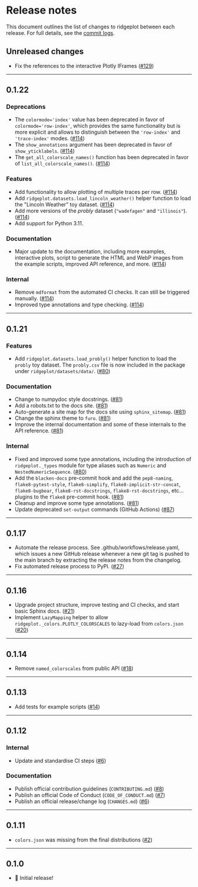 # Release notes

This document outlines the list of changes to ridgeplot between each release. For full details, see
the [commit logs](https://github.com/tpvasconcelos/ridgeplot/commits/).

Unreleased changes
------------------

- Fix the references to the interactive Plotly IFrames
  ([#129](https://github.com/tpvasconcelos/ridgeplot/pull/129))

---

0.1.22
------

### Deprecations

- The `colormode='index'` value has been deprecated in favor of `colormode='row-index'`, which
  provides the same functionality but  is more explicit and allows to distinguish between the
  `'row-index'` and `'trace-index'` modes.
  ([#114](https://github.com/tpvasconcelos/ridgeplot/pull/114))
- The `show_annotations` argument has been deprecated in favor of `show_yticklabels`.
  ([#114](https://github.com/tpvasconcelos/ridgeplot/pull/114))
- The `get_all_colorscale_names()` function has been deprecated in favor of
  `list_all_colorscale_names()`.
  ([#114](https://github.com/tpvasconcelos/ridgeplot/pull/114))

### Features

- Add functionality to allow plotting of multiple traces per row.
  ([#114](https://github.com/tpvasconcelos/ridgeplot/pull/114))
- Add `ridgeplot.datasets.load_lincoln_weather()` helper function to load the "Lincoln Weather"
  toy dataset. ([#114](https://github.com/tpvasconcelos/ridgeplot/pull/114))
- Add more versions of the _probly_ dataset (`"wadefagen"` and `"illinois"`).
  ([#114](https://github.com/tpvasconcelos/ridgeplot/pull/114))
- Add support for Python 3.11.

### Documentation

- Major update to the documentation, including more examples, interactive plots, script to
  generate the HTML and WebP images from the example scripts, improved API reference, and more.
  ([#114](https://github.com/tpvasconcelos/ridgeplot/pull/114))

### Internal

- Remove `mdformat` from the automated CI checks. It can still be triggered manually.
  ([#114](https://github.com/tpvasconcelos/ridgeplot/pull/114))
- Improved type annotations and type checking.
  ([#114](https://github.com/tpvasconcelos/ridgeplot/pull/114))

---

0.1.21
------

### Features

- Add `ridgeplot.datasets.load_probly()` helper function to load the `probly` toy dataset. The
  `probly.csv` file is now included in the package under `ridgeplot/datasets/data/`.
  ([#80](https://github.com/tpvasconcelos/ridgeplot/pull/80))

### Documentation

- Change to numpydoc style docstrings.
  ([#81](https://github.com/tpvasconcelos/ridgeplot/pull/81))
- Add a robots.txt to the docs site.
  ([#81](https://github.com/tpvasconcelos/ridgeplot/pull/81))
- Auto-generate a site map for the docs site using `sphinx_sitemap`.
  ([#81](https://github.com/tpvasconcelos/ridgeplot/pull/81))
- Change the sphinx theme to `furo`.
  ([#81](https://github.com/tpvasconcelos/ridgeplot/pull/81))
- Improve the internal documentation and some of these internals to the API reference.
  ([#81](https://github.com/tpvasconcelos/ridgeplot/pull/81))

### Internal

- Fixed and improved some type annotations, including the introduction of `ridgeplot._types`
  module for type aliases such as `Numeric` and `NestedNumericSequence`.
  ([#80](https://github.com/tpvasconcelos/ridgeplot/pull/80))
- Add the `blacken-docs` pre-commit hook and add the `pep8-naming`, `flake8-pytest-style`,
  `flake8-simplify`, `flake8-implicit-str-concat`, `flake8-bugbear`, `flake8-rst-docstrings`,
  `flake8-rst-docstrings`, etc... plugins to the `flake8` pre-commit hook.
  ([#81](https://github.com/tpvasconcelos/ridgeplot/pull/81))
- Cleanup and improve some type annotations.
  ([#81](https://github.com/tpvasconcelos/ridgeplot/pull/81))
- Update deprecated `set-output` commands (GitHub Actions)
  ([#87](https://github.com/tpvasconcelos/ridgeplot/pull/87))

---

0.1.17
------

- Automate the release process. See .github/workflows/release.yaml, which issues a new GitHub
  release whenever a new git tag is pushed to the main branch by extracting the release notes from
  the changelog.
- Fix automated release process to PyPI.
  ([#27](https://github.com/tpvasconcelos/ridgeplot/pull/27))

---

0.1.16
------

- Upgrade project structure, improve testing and CI checks, and start basic Sphinx docs.
  ([#21](https://github.com/tpvasconcelos/ridgeplot/pull/21))
- Implement `LazyMapping` helper to allow `ridgeplot._colors.PLOTLY_COLORSCALES` to lazy-load from
  `colors.json` ([#20](https://github.com/tpvasconcelos/ridgeplot/pull/20))

---

0.1.14
------

- Remove `named_colorscales` from public API
  ([#18](https://github.com/tpvasconcelos/ridgeplot/pull/18))

---

0.1.13
------

- Add tests for example scripts ([#14](https://github.com/tpvasconcelos/ridgeplot/pull/14))

---

0.1.12
------

### Internal

- Update and standardise CI steps ([#6](https://github.com/tpvasconcelos/ridgeplot/pull/6))

### Documentation

- Publish official contribution guidelines (`CONTRIBUTING.md`)
  ([#8](https://github.com/tpvasconcelos/ridgeplot/pull/8))
- Publish an official Code of Conduct (`CODE_OF_CONDUCT.md`)
  ([#7](https://github.com/tpvasconcelos/ridgeplot/pull/7))
- Publish an official release/change log (`CHANGES.md`)
  ([#6](https://github.com/tpvasconcelos/ridgeplot/pull/6))

---

0.1.11
------

- `colors.json` was missing from the final distributions
  ([#2](https://github.com/tpvasconcelos/ridgeplot/pull/2))

---

0.1.0
------

- 🚀 Initial release!
